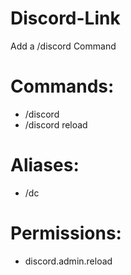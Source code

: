 # Discord-Link
Add a /discord Command

# Commands:
- /discord
- /discord reload

# Aliases:
- /dc

# Permissions:
- discord.admin.reload
